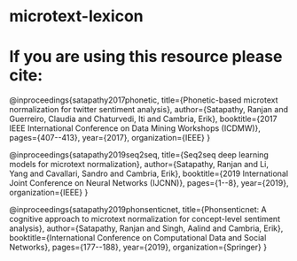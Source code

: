 # microtext-lexicon
# If you are using this resource please cite:


@inproceedings{satapathy2017phonetic,
  title={Phonetic-based microtext normalization for twitter sentiment analysis},
  author={Satapathy, Ranjan and Guerreiro, Claudia and Chaturvedi, Iti and Cambria, Erik},
  booktitle={2017 IEEE International Conference on Data Mining Workshops (ICDMW)},
  pages={407--413},
  year={2017},
  organization={IEEE}
}



@inproceedings{satapathy2019seq2seq,
  title={Seq2seq deep learning models for microtext normalization},
  author={Satapathy, Ranjan and Li, Yang and Cavallari, Sandro and Cambria, Erik},
  booktitle={2019 International Joint Conference on Neural Networks (IJCNN)},
  pages={1--8},
  year={2019},
  organization={IEEE}
}


@inproceedings{satapathy2019phonsenticnet,
  title={Phonsenticnet: A cognitive approach to microtext normalization for concept-level sentiment analysis},
  author={Satapathy, Ranjan and Singh, Aalind and Cambria, Erik},
  booktitle={International Conference on Computational Data and Social Networks},
  pages={177--188},
  year={2019},
  organization={Springer}
}
